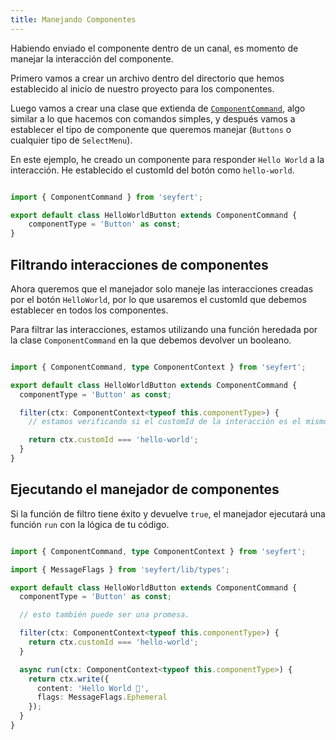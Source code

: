 ```yaml
---
title: Manejando Componentes
---
```


Habiendo enviado el componente dentro de un canal, es momento de manejar la interacción del componente.

Primero vamos a crear un archivo dentro del directorio que hemos establecido al inicio de nuestro proyecto para los componentes.

Luego vamos a crear una clase que extienda de [`ComponentCommand`](https://github.com/tiramisulabs/seyfert/blob/455ed12b0ebcb3ddf55bc8b3274b0ce904becc62/src/components/componentcommand.ts#L14), algo similar a lo que hacemos con comandos simples, y después vamos a establecer el tipo de componente que queremos manejar (`Buttons` o cualquier tipo de `SelectMenu`).

En este ejemplo, he creado un componente para responder `Hello World` a la interacción. He establecido el customId del botón como `hello-world`.

```ts showLineNumbers copy

import { ComponentCommand } from 'seyfert';

export default class HelloWorldButton extends ComponentCommand {
    componentType = 'Button' as const;
}
```

## Filtrando interacciones de componentes

Ahora queremos que el manejador solo maneje las interacciones creadas por el botón `HelloWorld`, por lo que usaremos el customId que debemos establecer en todos los componentes.

Para filtrar las interacciones, estamos utilizando una función heredada por la clase `ComponentCommand` en la que debemos devolver un booleano.

```ts ins={6-10} showLineNumbers copy

import { ComponentCommand, type ComponentContext } from 'seyfert';

export default class HelloWorldButton extends ComponentCommand {
  componentType = 'Button' as const;

  filter(ctx: ComponentContext<typeof this.componentType>) {
    // estamos verificando si el customId de la interacción es el mismo que el establecido en el botón.

    return ctx.customId === 'hello-world';
  }
}
```

## Ejecutando el manejador de componentes

Si la función de filtro tiene éxito y devuelve `true`, el manejador ejecutará una función `run` con la lógica de tu código.

```ts ins={14-19} showLineNumbers copy

import { ComponentCommand, type ComponentContext } from 'seyfert';

import { MessageFlags } from 'seyfert/lib/types';

export default class HelloWorldButton extends ComponentCommand {
  componentType = 'Button' as const;

  // esto también puede ser una promesa.

  filter(ctx: ComponentContext<typeof this.componentType>) {
    return ctx.customId === 'hello-world';
  }

  async run(ctx: ComponentContext<typeof this.componentType>) {
    return ctx.write({
      content: 'Hello World 👋',
      flags: MessageFlags.Ephemeral
    });
  }
}

```